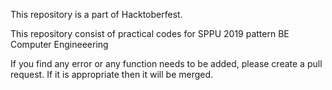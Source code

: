This repository is a part of Hacktoberfest.

This repository consist of practical codes for SPPU 2019 pattern BE Computer Engineeering

If you find any error or any function needs to be added, please create a pull request. 
If it is appropriate then it will be merged.
